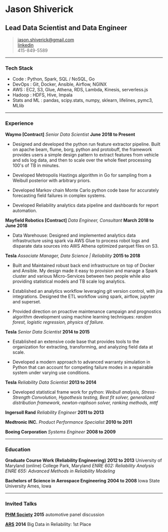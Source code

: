 # Jason Shiverick
## Lead Data Scientist and Data Engineer

> [jason.shiverick@gmail.com](mailto:jason.shiverick@gmail.com)		
> [linkedin](https://www.linkedin.com/in/jason-shiverick-2a9b7b16)		
> 415-849-5589

------

### Tech Stack

* Code
	: Python, Spark, SQL / NoSQL, Go
* DevOps
	: Git, Docker, Ansible, Airflow, NGINX
* AWS
	: EC2, S3, Glue, Athena, RDS, Lambda, Kinesis, serverless.js 
* Hadoop
	: HDFS, Hive, Impala
* Stats and ML
	: pandas, scipy.stats, numpy, sklearn, lifelines, pymc3, MLlib

------

### Experience	

**Waymo [Contract]** *Senior Data Scientist* __June 2018 to Present__

* Designed and developed the python run feature extractor pipeline. Built on apache beam, flume, borg, python and protobuff, the framework provides users a simple design pattern to extract features from vehicle and sds log data, and  then to scale over the whole fleet processing 100's of TB in minutes. 

* Developed Metropolis Hastings algorithm in Go for sampling from a Weibull posterior with arbitrary priors. 

* Developed Markov chain Monte Carlo python code base for accurately forecasting field failures in complex systems.

* Developed Reliability analytics data pipeline and dashboards for report automation. 

**Mayfield Robotics [Contract]** *Data Engineer, Consultant* __March 2018 to June 2018__

* Data Warehouse: Designed and implemented analytics data infrastructure using spark via AWS Glue to process robot logs and disparate data sources into AWS Athena optimized parquet files on S3.

**Tesla** *Associate Manager, Data Science | Reliability* __2015 to 2018__

* Built and Maintained robust back end infrastructure on top of Docker and Ansible. My design made it easy to provision and manage a Spark cluster and various Micro-Services between two people while also providing statistical models and TB scale log analytics.

* Established an analytics workflow leveraging git version control, with jira integrations. Designed the ETL workflow using spark, airflow, jupyter and superset.

* Provided direction on proactive maintenance campaign and prognostics algorithm development using machine learning techniques: *random forest, logistic regression, physics of failure.*


**Tesla** *Senior Data Scientist* __2014 to 2015__

* Established an extensive code base that provides tools to the organization for extracting, transforming, and analyzing field data at scale.

* Developed a modern approach to advanced warranty simulation in Python that can account for competing failure modes in a repairable system under varying use conditions.


**Tesla** *Reliability Data Scientist* __2013 to 2014__

* Developed statistical frame work for python:	*Weibull analysis,	Stress-Strength Convolution,	Hypothesis testing,	Best fit solver, generalized distribution framework, newton-raphson solver,	ranking methods,	mttf*


**Ingersoll Rand** *Reliability Engineer* __2011 to 2013__

**Medtronic INC.** *Product Performance Specialist* __2010 to 2011__

**Boeing Corporation** *Systems Engineer* __2008 to 2009__

-------

### Education

**Graduate Course Work (Reliability Engineering)** __2012 to 2013__
		University of Maryland
    (online) College Park, Maryland
*ENRE 602: Reliability Analysis*
*ENRE 655: Advanced Methods in Reliability Modeling*

**Bachelors of Science in Aerospace Engineering** __2004 to 2008__
		Iowa State University
	  Ames, Iowa

-------

### Invited Talks

**[PHM Society](https://www.phmsociety.org/)** __2015__ automotive panel discussion

**[ARS](http://www.arsymposium.org/)** __2014__
Big Data in Reliability: 1st Place

